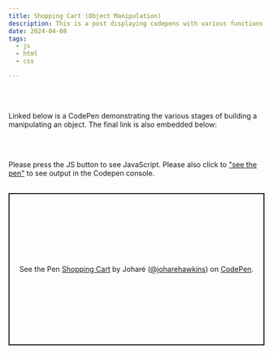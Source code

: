 ```yaml
---
title: Shopping Cart (Object Manipulation)
description: This is a post displaying codepens with various functions outputting content to the console that I created using HTML, CSS and JS.
date: 2024-04-08
tags:
  - js
  - html
  - css

---
```

<br>
<br>
<p>Linked below is a CodePen demonstrating the various stages of building a manipulating an object. The final link is also embedded below:</p>
<br>
<br>
<p>Please press the <span class="pink">JS</span> button to see <span class="pink">JavaScript</span>. Please also click to <a href="https://codepen.io/joharehawkins/pen/WNWovwP">"see the pen"</a> to see output in the Codepen console.
<br>
<br>
<p class="codepen" data-height="300" data-theme-id="dark" data-default-tab="js" data-slug-hash="WNWovwP" data-user="joharehawkins" style="height: 300px; box-sizing: border-box; display: flex; align-items: center; justify-content: center; border: 2px solid; margin: 1em 0; padding: 1em;">
  <span>See the Pen <a href="https://codepen.io/joharehawkins/pen/WNWovwP">
  Shopping Cart</a> by Joharé (<a href="https://codepen.io/joharehawkins">@joharehawkins</a>)
  on <a href="https://codepen.io">CodePen</a>.</span>
</p>
<script async src="https://cpwebassets.codepen.io/assets/embed/ei.js"></script>

